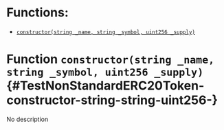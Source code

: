 

# Functions:
- [`constructor(string _name, string _symbol, uint256 _supply)`](#TestNonStandardERC20Token-constructor-string-string-uint256-)



# Function `constructor(string _name, string _symbol, uint256 _supply)` {#TestNonStandardERC20Token-constructor-string-string-uint256-}
No description


